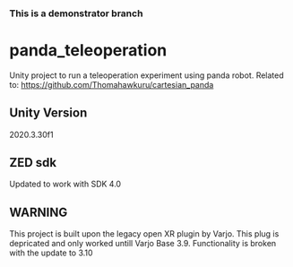 ### This is a demonstrator branch

# panda_teleoperation
Unity project to run a teleoperation experiment using panda robot. 
Related to: https://github.com/Thomahawkuru/cartesian_panda

## Unity Version
2020.3.30f1

## ZED sdk
Updated to work with SDK 4.0

## WARNING
This project is built upon the legacy open XR plugin by Varjo. This plug is depricated and only worked untill Varjo Base 3.9. Functionality is broken with the update to 3.10
